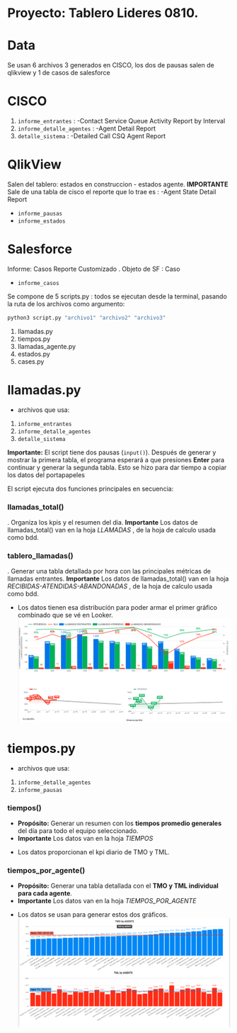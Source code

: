 # Proyecto: Tablero Lideres 0810.
# Data
Se usan 6 archivos 3 generados en CISCO, los dos de pausas salen de qlikview y 1 de casos de salesforce
# CISCO
1.  `informe_entrantes` : -Contact Service Queue Activity Report by Interval
2.  `informe_detalle_agentes` : -Agent Detail Report
3.  `detalle_sistema` : -Detailed Call CSQ Agent Report
# QlikView
 Salen del tablero: estados en construccion - estados agente.
 **IMPORTANTE** Sale de una tabla de cisco el reporte que lo trae es : -Agent State Detail Report
 - `informe_pausas` 
 - `informe_estados`
# Salesforce
 Informe: Casos Reporte Customizado . Objeto de SF : Caso
 - `informe_casos`

Se compone de 5 scripts.py : todos se ejecutan desde la terminal, pasando la ruta de los archivos
como argumento:
```bash
python3 script.py "archivo1" "archivo2" "archivo3"
```
1. llamadas.py
2. tiempos.py
3. llamadas_agente.py
4. estados.py
5. cases.py

# llamadas.py 
- archivos que usa:
1.  `informe_entrantes`
2.  `informe_detalle_agentes`
3.  `detalle_sistema`

**Importante:** El script tiene dos pausas (`input()`). Después de generar y mostrar la primera tabla, el programa esperará a que presiones **Enter** para continuar y generar la segunda tabla. Esto se hizo para dar tiempo a copiar los datos del portapapeles

El script ejecuta dos funciones principales en secuencia:

### llamadas_total()
 . Organiza los kpis y el resumen del dia.
 **Importante** Los datos de llamadas_total() van en la hoja *LLAMADAS* , de la hoja de calculo usada como bdd. 

### tablero_llamadas()
. Generar una tabla detallada por hora con las principales métricas de llamadas entrantes.
**Importante** Los datos de llamadas_total() van en la hoja *RECIBIDAS-ATENDIDAS-ABANDONADAS* , de la hoja de calculo usada como bdd. 
- Los datos tienen esa distribución para poder armar el primer gráfico combinado que se vé en Looker.
![alt text](image.png)


# tiempos.py
- archivos que usa:
1.  `informe_detalle_agentes`
2.  `informe_pausas`

### tiempos()
* **Propósito:** Generar un resumen con los **tiempos promedio generales** del día para todo el equipo seleccionado.
* **Importante** Los datos van en la hoja *TIEMPOS*
- Los datos proporcionan el kpi diario de TMO y TML.
### tiempos_por_agente()

* **Propósito:** Generar una tabla detallada con el **TMO y TML individual para cada agente**.
* **Importante** Los datos van en la hoja *TIEMPOS_POR_AGENTE*


- Los datos se usan para generar estos dos gráficos.
![alt text](image-1.png)

